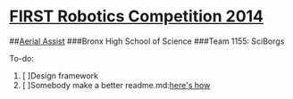 # [FIRST Robotics Competition 2014][1]
##[Aerial Assist][2]
###Bronx High School of Science
###Team 1155: SciBorgs

To-do:  
1. [ ]Design framework  
2. [ ]Somebody make a better readme.md:[here's how][3]

[1]: http://www.usfirst.org/roboticsprograms/frc
[2]: http://www.usfirst.org/sites/default/files/uploadedFiles/About_Us/Media_Center/FRC_Assets/2014_FRC_Game_1page.pdf
[3]: https://help.github.com/articles/github-flavored-markdown
